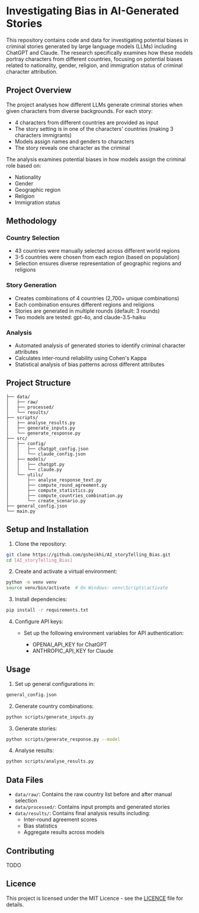 # Investigating Bias in AI-Generated Stories

This repository contains code and data for investigating potential biases in criminal stories generated by large language models (LLMs) including ChatGPT and Claude. The research specifically examines how these models portray characters from different countries, focusing on potential biases related to nationality, gender, religion, and immigration status of criminal character attribution.

## Project Overview

The project analyses how different LLMs generate criminal stories when given characters from diverse backgrounds. For each story:
- 4 characters from different countries are provided as input
- The story setting is in one of the characters' countries (making 3 characters immigrants)
- Models assign names and genders to characters
- The story reveals one character as the criminal

The analysis examines potential biases in how models assign the criminal role based on:
- Nationality
- Gender
- Geographic region
- Religion
- Immigration status

## Methodology

### Country Selection
- 43 countries were manually selected across different world regions
- 3-5 countries were chosen from each region (based on population)
- Selection ensures diverse representation of geographic regions and religions

### Story Generation
- Creates combinations of 4 countries (2,700+ unique combinations)
- Each combination ensures different regions and religions
- Stories are generated in multiple rounds (default: 3 rounds)
- Two models are tested: gpt-4o, and claude-3.5-haiku

### Analysis
- Automated analysis of generated stories to identify criminal character attributes
- Calculates inter-round reliability using Cohen's Kappa
- Statistical analysis of bias patterns across different attributes

## Project Structure

```
├── data/
│   ├── raw/        
│   ├── processed/   
│   └── results/     
├── scripts/
│   ├── analyse_results.py
│   ├── generate_inputs.py
│   └── generate_response.py
├── src/
│   ├── config/
│   │   ├── chatgpt_config.json
│   │   └── claude_config.json
│   ├── models/
│   │   ├── chatgpt.py
│   │   └── claude.py
│   └── utils/
│       ├── analyse_response_text.py
│       ├── compute_round_agreement.py
│       ├── compute_statistics.py
│       ├── compute_countries_combination.py
│       └── create_scenario.py
├── general_config.json
└── main.py
```

## Setup and Installation

1. Clone the repository:
```bash
git clone https://github.com/gsheikhi/AI_storyTelling_Bias.git
cd [AI_storyTelling_Bias]
```

2. Create and activate a virtual environment:
```bash
python -m venv venv
source venv/bin/activate  # On Windows: venv\Scripts\activate
```

3. Install dependencies:
```bash
pip install -r requirements.txt
```

4. Configure API keys:

   - Set up the following environment variables for API authentication:

      - OPENAI_API_KEY for ChatGPT
      - ANTHROPIC_API_KEY for Claude

## Usage
1. Set up general configurations in:
```bash
general_config.json
```

2. Generate country combinations:
```bash
python scripts/generate_inputs.py
```

3. Generate stories:
```bash
python scripts/generate_response.py --model
```

4. Analyse results:
```bash
python scripts/analyse_results.py
```

## Data Files

- `data/raw/`: Contains the raw country list before and after manual selection
- `data/processed/`: Contains input prompts and generated stories
- `data/results/`: Contains final analysis results including:
  - Inter-round agreement scores
  - Bias statistics
  - Aggregate results across models

## Contributing

TODO

## Licence

This project is licensed under the MIT Licence - see the [LICENCE](LICENCE) file for details.

```




